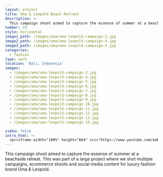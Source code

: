 ```yaml
---
layout: project
title: Uma & Leopold Beach Retreat
description: >-
  This campaign shoot aimed to capture the essense of summer at a beachside retreat. This was part of a large project where we shot multiple campaigns, ecommerce shoots and social media content for luxury fashion brand Uma & Leopold.
number: 33
style: horizontal
image1_path: /images/uma/uma-leopold-campaign-3.jpg
image2_path: /images/uma/uma-leopold-campaign-4.jpg
image3_path: /images/uma/uma-leopold-campaign-5.jpg
categories:
  - fashion
type: work
location: 'Bali, Indonesia'
images:
  - /images/uma/uma-leopold-campaign-3.jpg
  - /images/uma/uma-leopold-campaign-4.jpg
  - /images/uma/uma-leopold-campaign-5.jpg
  - /images/uma/uma-leopold-campaign-6.jpg
  - /images/uma/uma-leopold-campaign-7.jpg
  - /images/uma/uma-leopold-campaign-8.jpg
  - /images/uma/uma-leopold-campaign-9.jpg
  - /images/uma/uma-leopold-campaign-10.jpg
  - /images/uma/uma-leopold-campaign-11.jpg
  - /images/uma/uma-leopold-campaign-12.jpg
  - /images/uma/uma-leopold-campaign-13.jpg
  - /images/uma/uma-leopold-campaign-15.jpg

video: false
intro_html: >-
  <p><iframe width="100%" height="664" src="https://www.youtube.com/embed/ZFb177wtTEo" frameborder="0" allow="accelerometer; autoplay; encrypted-media; gyroscope; picture-in-picture" allowfullscreen></iframe></p>
---
```


This campaign shoot aimed to capture the essense of summer at a beachside retreat.  This was part of a large project where we shot multiple campaigns, ecommerce shoots and social media content for luxury fashion brand Uma & Leopold.
